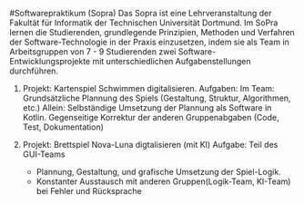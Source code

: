 #Softwarepraktikum (Sopra)
Das Sopra ist eine Lehrveranstaltung der Fakultät für Informatik der Technischen Universität Dortmund. Im SoPra lernen die Studierenden, grundlegende Prinzipien, Methoden und Verfahren der Software-Technologie in der Praxis einzusetzen, indem sie als Team in Arbeitsgruppen von 7 - 9 Studierenden zwei Software-Entwicklungsprojekte mit unterschiedlichen Aufgabenstellungen durchführen.

1. Projekt: Kartenspiel Schwimmen digitalisieren.
  Aufgaben: 
    Im Team: Grundsätzliche Plannung des Spiels (Gestaltung, Struktur, Algorithmen, etc.)
    Allein: Selbständige Umsetzung der Plannung als Software in Kotlin. Gegenseitige Korrektur der anderen Gruppenabgaben (Code, Test, Dokumentation)

2. Projekt: Brettspiel Nova-Luna digtalisieren (mit KI)
  Aufgabe: Teil des GUI-Teams
    - Plannung, Gestaltung, und grafische Umsetzung der Spiel-Logik. 
    - Konstanter Ausstausch mit anderen Gruppen(Logik-Team, KI-Team) bei Fehler und Rücksprache
